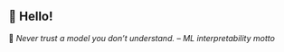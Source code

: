 ## 👋 Hello!

<!-- daily-quote -->
📌 *Never trust a model you don’t understand. – ML interpretability motto*
